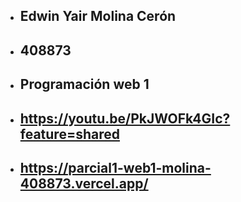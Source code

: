 - ## Edwin Yair Molina Cerón
- ## 408873
- ## Programación web 1
- ## https://youtu.be/PkJWOFk4GIc?feature=shared
- ## https://parcial1-web1-molina-408873.vercel.app/
